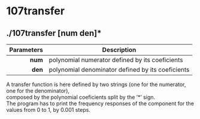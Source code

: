 107transfer
===========

./107transfer [num den]*
-------------------------

| Parameters | Description                                       |
| ---------: | ------------------------------------------------- |
| **num**    | polynomial numerator defined by its coeficients   |
| **den**    | polynomial denominator defined by its coeficients |

A transfer function is here defined by two strings (one for the numerator, one for the denominator),  
composed by the polynomial coeficients split by the ’*’ sign.  
The program has to print the frequency responses of the component for the values from 0 to 1, by 0.001 steps.  